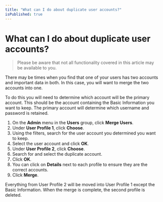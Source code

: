 ```yaml
---
title: "What can I do about duplicate user accounts?"
isPublished: true
---
```


# What can I do about duplicate user accounts?

> Please be aware that not all functionality covered in this article may be available to you.

There may be times when you find that one of your users has two accounts and important data in both.  In this case, you will want to merge the two accounts into one.  

To do this you will need to determine which account will be the primary account. This should be the account containing the Basic Information you want to keep. The primary account will determine which username and password is retained.  

1. On the **Admin** menu in the **Users** group, click **Merge Users**. 
1. Under **User Profile 1**, click **Choose**. 
1. Using the filters, search for the user account you determined you want to keep. 
1. Select the user account and click **OK**. 
1. Under **User Profile 2**, click **Choose**. 
1. Search for and select the duplicate account. 
1. Click **OK**. 
1. You can click on **Details** next to each profile to ensure they are the correct accounts. 
1. Click **Merge**. 

Everything from User Profile 2 will be moved into User Profile 1 except the Basic Information. When the merge is complete, the second profile is deleted.
